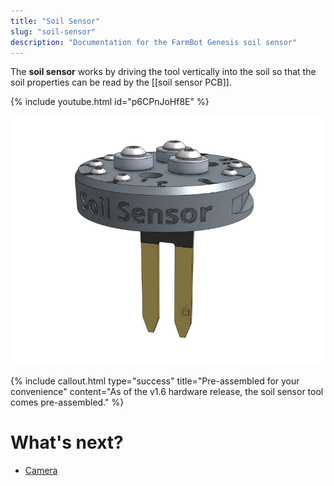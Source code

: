 ```yaml
---
title: "Soil Sensor"
slug: "soil-sensor"
description: "Documentation for the FarmBot Genesis soil sensor"
---
```


The **soil sensor** works by driving the tool vertically into the soil so that the soil properties can be read by the [[soil sensor PCB]].

{% include youtube.html id="p6CPnJoHf8E" %}

![soil sensor](_images/soil_sensor.png)

{%
include callout.html
type="success"
title="Pre-assembled for your convenience"
content="As of the v1.6 hardware release, the soil sensor tool comes pre-assembled."
%}

# What's next?

 * [Camera](camera.md)
